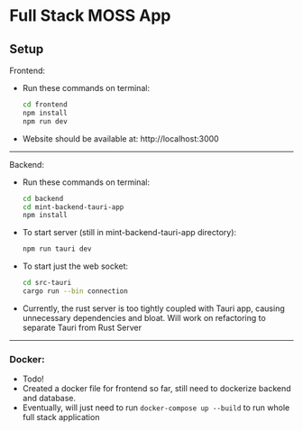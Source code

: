 # Full Stack MOSS App
## Setup

Frontend:
- Run these commands on terminal:
    ```sh
    cd frontend
    npm install
    npm run dev
    ```
- Website should be available at: http://localhost:3000

---

Backend:
- Run these commands on terminal:
    ```sh
    cd backend
    cd mint-backend-tauri-app
    npm install
    ```
- To start server (still in mint-backend-tauri-app directory):
    ```sh
    npm run tauri dev
    ```
- To start just the web socket:
    ```sh
    cd src-tauri
    cargo run --bin connection
    ```
- Currently, the rust server is too tightly coupled with Tauri app, causing unnecessary dependencies and bloat. Will work on refactoring to separate Tauri from Rust Server
---

### Docker:
- Todo!
- Created a docker file for frontend so far, still need to dockerize backend and database.
- Eventually, will just need to run `docker-compose up --build` to run whole full stack application
